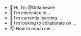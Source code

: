 - 👋 Hi, I’m @Gokuhealer
- 👀 I’m interested in ...
- 🌱 I’m currently learning ...
- 💞️ I’m looking to collaborate on ...
- 📫 How to reach me ...

<!---
Gokuhealer/Gokuhealer is a ✨ special ✨ repository because its `README.md` (this file) appears on your GitHub profile.
You can click the Preview link to take a look at your changes.
--->

